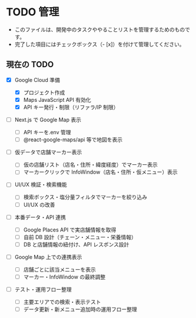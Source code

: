 # TODO 管理

- このファイルは、開発中のタスクややることリストを管理するためのものです。
- 完了した項目にはチェックボックス（- [x]）を付けて管理してください。

## 現在の TODO

- [x] Google Cloud 準備

  - [x] プロジェクト作成
  - [x] Maps JavaScript API 有効化
  - [x] API キー発行・制限（リファラ/IP 制限）

- [ ] Next.js で Google Map 表示

  - [ ] API キーを.env 管理
  - [ ] @react-google-maps/api 等で地図を表示

- [ ] 仮データで店舗マーカー表示

  - [ ] 仮の店舗リスト（店名・住所・緯度経度）でマーカー表示
  - [ ] マーカークリックで InfoWindow（店名・住所・仮メニュー）表示

- [ ] UI/UX 検証・検索機能

  - [ ] 検索ボックス・塩分量フィルタでマーカーを絞り込み
  - [ ] UI/UX の改善

- [ ] 本番データ・API 連携

  - [ ] Google Places API で実店舗情報を取得
  - [ ] 自前 DB 設計（チェーン・メニュー・栄養情報）
  - [ ] DB と店舗情報の紐付け、API レスポンス設計

- [ ] Google Map 上での連携表示

  - [ ] 店舗ごとに該当メニューを表示
  - [ ] マーカー・InfoWindow の最終調整

- [ ] テスト・運用フロー整理
  - [ ] 主要エリアでの検索・表示テスト
  - [ ] データ更新・新メニュー追加時の運用フロー整理
